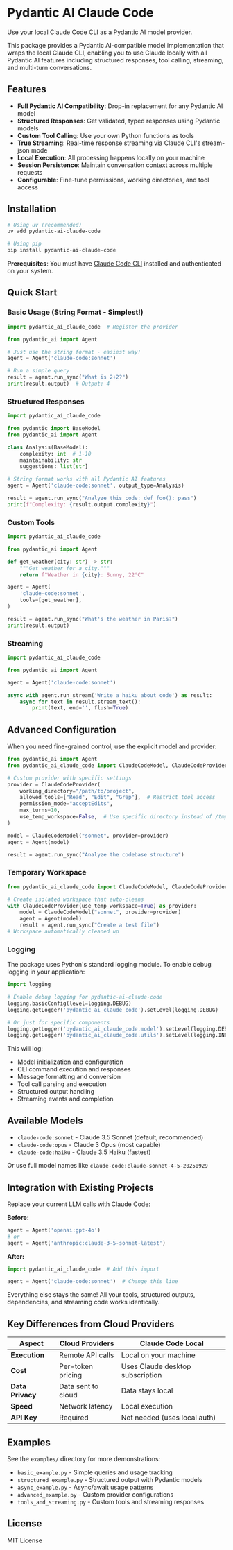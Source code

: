 # Pydantic AI Claude Code

Use your local Claude Code CLI as a Pydantic AI model provider.

This package provides a Pydantic AI-compatible model implementation that wraps the local Claude CLI, enabling you to use Claude locally with all Pydantic AI features including structured responses, tool calling, streaming, and multi-turn conversations.

## Features

- **Full Pydantic AI Compatibility**: Drop-in replacement for any Pydantic AI model
- **Structured Responses**: Get validated, typed responses using Pydantic models
- **Custom Tool Calling**: Use your own Python functions as tools
- **True Streaming**: Real-time response streaming via Claude CLI's stream-json mode
- **Local Execution**: All processing happens locally on your machine
- **Session Persistence**: Maintain conversation context across multiple requests
- **Configurable**: Fine-tune permissions, working directories, and tool access

## Installation

```bash
# Using uv (recommended)
uv add pydantic-ai-claude-code

# Using pip
pip install pydantic-ai-claude-code
```

**Prerequisites**: You must have [Claude Code CLI](https://claude.com/claude-code) installed and authenticated on your system.

## Quick Start

### Basic Usage (String Format - Simplest!)

```python
import pydantic_ai_claude_code  # Register the provider

from pydantic_ai import Agent

# Just use the string format - easiest way!
agent = Agent('claude-code:sonnet')

# Run a simple query
result = agent.run_sync("What is 2+2?")
print(result.output)  # Output: 4
```

### Structured Responses

```python
import pydantic_ai_claude_code

from pydantic import BaseModel
from pydantic_ai import Agent

class Analysis(BaseModel):
    complexity: int  # 1-10
    maintainability: str
    suggestions: list[str]

# String format works with all Pydantic AI features
agent = Agent('claude-code:sonnet', output_type=Analysis)

result = agent.run_sync("Analyze this code: def foo(): pass")
print(f"Complexity: {result.output.complexity}")
```

### Custom Tools

```python
import pydantic_ai_claude_code

from pydantic_ai import Agent

def get_weather(city: str) -> str:
    """Get weather for a city."""
    return f"Weather in {city}: Sunny, 22°C"

agent = Agent(
    'claude-code:sonnet',
    tools=[get_weather],
)

result = agent.run_sync("What's the weather in Paris?")
print(result.output)
```

### Streaming

```python
import pydantic_ai_claude_code

from pydantic_ai import Agent

agent = Agent('claude-code:sonnet')

async with agent.run_stream('Write a haiku about code') as result:
    async for text in result.stream_text():
        print(text, end='', flush=True)
```

## Advanced Configuration

When you need fine-grained control, use the explicit model and provider:

```python
from pydantic_ai import Agent
from pydantic_ai_claude_code import ClaudeCodeModel, ClaudeCodeProvider

# Custom provider with specific settings
provider = ClaudeCodeProvider(
    working_directory="/path/to/project",
    allowed_tools=["Read", "Edit", "Grep"],  # Restrict tool access
    permission_mode="acceptEdits",
    max_turns=10,
    use_temp_workspace=False,  # Use specific directory instead of /tmp
)

model = ClaudeCodeModel("sonnet", provider=provider)
agent = Agent(model)

result = agent.run_sync("Analyze the codebase structure")
```

### Temporary Workspace

```python
from pydantic_ai_claude_code import ClaudeCodeModel, ClaudeCodeProvider

# Create isolated workspace that auto-cleans
with ClaudeCodeProvider(use_temp_workspace=True) as provider:
    model = ClaudeCodeModel("sonnet", provider=provider)
    agent = Agent(model)
    result = agent.run_sync("Create a test file")
# Workspace automatically cleaned up
```

### Logging

The package uses Python's standard logging module. To enable debug logging in your application:

```python
import logging

# Enable debug logging for pydantic-ai-claude-code
logging.basicConfig(level=logging.DEBUG)
logging.getLogger('pydantic_ai_claude_code').setLevel(logging.DEBUG)

# Or just for specific components
logging.getLogger('pydantic_ai_claude_code.model').setLevel(logging.DEBUG)
logging.getLogger('pydantic_ai_claude_code.utils').setLevel(logging.INFO)
```

This will log:
- Model initialization and configuration
- CLI command execution and responses
- Message formatting and conversion
- Tool call parsing and execution
- Structured output handling
- Streaming events and completion

## Available Models

- `claude-code:sonnet` - Claude 3.5 Sonnet (default, recommended)
- `claude-code:opus` - Claude 3 Opus (most capable)
- `claude-code:haiku` - Claude 3.5 Haiku (fastest)

Or use full model names like `claude-code:claude-sonnet-4-5-20250929`

## Integration with Existing Projects

Replace your current LLM calls with Claude Code:

**Before:**
```python
agent = Agent('openai:gpt-4o')
# or
agent = Agent('anthropic:claude-3-5-sonnet-latest')
```

**After:**
```python
import pydantic_ai_claude_code  # Add this import

agent = Agent('claude-code:sonnet')  # Change this line
```

Everything else stays the same! All your tools, structured outputs, dependencies, and streaming code works identically.

## Key Differences from Cloud Providers

| Aspect | Cloud Providers | Claude Code Local |
|--------|----------------|-------------------|
| **Execution** | Remote API calls | Local on your machine |
| **Cost** | Per-token pricing | Uses Claude desktop subscription |
| **Data Privacy** | Data sent to cloud | Data stays local |
| **Speed** | Network latency | Local execution |
| **API Key** | Required | Not needed (uses local auth) |

## Examples

See the `examples/` directory for more demonstrations:

- `basic_example.py` - Simple queries and usage tracking
- `structured_example.py` - Structured output with Pydantic models
- `async_example.py` - Async/await usage patterns
- `advanced_example.py` - Custom provider configurations
- `tools_and_streaming.py` - Custom tools and streaming responses

## License

MIT License

